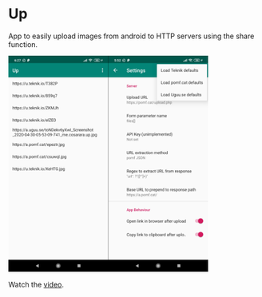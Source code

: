 # Up
App to easily upload images from android to HTTP servers using the share function.

<img src="screenshots/collage.png" width="400">

Watch the [video](screenshots/vid1.mp4).

